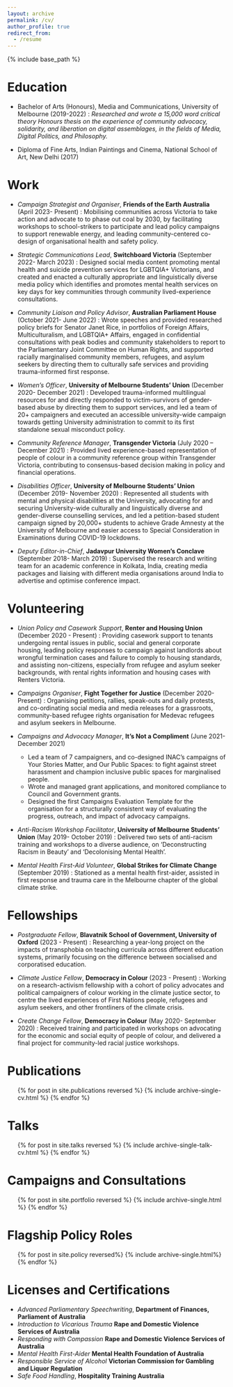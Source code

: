 ```yaml
---
layout: archive
permalink: /cv/
author_profile: true
redirect_from:
  - /resume
---
```


{% include base_path %}

Education
======
* Bachelor of Arts (Honours), Media and Communications, University of Melbourne (2019-2022)
:    _Researched and wrote a 15,000 word critical theory Honours thesis on the experience of community advocacy, solidarity, and liberation on digital assemblages, in the fields of Media, Digital Politics, and Philosophy._ 

* Diploma of Fine Arts, Indian Paintings and Cinema, National School of Art, New Delhi (2017)

Work
======
* _Campaign Strategist and Organiser_, **Friends of the Earth Australia** (April 2023- Present)
  :  Mobilising communities across Victoria to take action and advocate to to phase out coal by 2030, by facilitating workshops to school-strikers to participate and lead policy campaigns to support renewable energy, and leading community-centered co-design of organisational health and safety policy.

* _Strategic Communications Lead_, **Switchboard Victoria** (September 2022- March 2023)
  :  Designed social media content promoting mental health and suicide prevention services for LGBTQIA+ Victorians, and created and enacted a culturally appropriate and linguistically diverse media policy which identifies and promotes mental health services on key days for key communities through community lived-experience consultations.

* _Community Liaison and Policy Advisor_, **Australian Parliament House** (October 2021- June 2022)
  :  Wrote speeches and provided researched policy briefs for Senator Janet Rice, in portfolios of Foreign Affairs, Multiculturalism, and LGBTQIA+ Affairs, engaged in confidential consultations with peak bodies and community stakeholders to report to the Parliamentary Joint Committee on Human Rights, and supported racially marginalised community members, refugees, and asylum seekers by directing them to culturally safe services and providing trauma-informed first response.

* _Women’s Officer_, **University of Melbourne Students’ Union** (December 2020- December 2021)
  :  Developed trauma-informed multilingual resources for and directly responded to victim-survivors of gender-based abuse by directing them to support services, and led a team of 20+ campaigners and executed an accessible university-wide campaign towards getting University administration to commit to its first standalone sexual misconduct policy.

* _Community Reference Manager_, **Transgender Victoria** (July 2020 – December 2021)
  :  Provided lived experience-based representation of people of colour in a community reference group within Transgender Victoria, contributing to consensus-based decision making in policy and financial operations. 

* _Disabilities Officer_, **University of Melbourne Students’ Union** (December 2019- November 2020)
  :  Represented all students with mental and physical disabilities at the University, advocating for and securing University-wide culturally and linguistically diverse and gender-diverse counselling services, and led a petition-based student campaign signed by 20,000+ students to achieve Grade Amnesty at the University of Melbourne and easier access to Special Consideration in Examinations during COVID-19 lockdowns.

* _Deputy Editor-in-Chief_, **Jadavpur University Women’s Conclave** (September 2018- March 2019)
  :  Supervised the research and writing team for an academic conference in Kolkata, India, creating media packages and liaising with different media organisations around India to advertise and optimise conference impact. 

    
Volunteering
======
* _Union Policy and Casework Support_, **Renter and Housing Union** (December 2020 - Present)
  :  Providing casework support to tenants undergoing rental issues in public, social and general corporate housing, leading policy responses to campaign against landlords about wrongful termination cases and failure to comply to housing standards, and assisting non-citizens, especially from refugee and asylum seeker backgrounds, with rental rights information and housing cases with Renters Victoria.

* _Campaigns Organiser_, **Fight Together for Justice** (December 2020- Present)
  :  Organising petitions, rallies, speak-outs and daily protests, and co-ordinating social media and media releases for a grassroots, community-based refugee rights organisation for Medevac refugees and asylum seekers in Melbourne. 

* _Campaigns and Advocacy Manager_, **It’s Not a Compliment** (June 2021- December 2021)
  * Led a team of 7 campaigners, and co-designed INAC’s campaigns of Your Stories Matter, and Our Public Spaces: to fight against street harassment and champion inclusive public spaces for marginalised people.
  * Wrote and managed grant applications, and monitored compliance to Council and Government grants.
  * Designed the first Campaigns Evaluation Template for the organisation for a structurally consistent way of evaluating the progress, outreach, and impact of advocacy campaigns. 

* _Anti-Racism Workshop Facilitator_, **University of Melbourne Students’ Union** (May 2019- October 2019)
  :  Delivered two sets of anti-racism training and workshops to a diverse audience, on ‘Deconstructing Racism in Beauty’ and ‘Decolonising Mental Health’.
 
* _Mental Health First-Aid Volunteer_, **Global Strikes for Climate Change** (September 2019)
  :  Stationed as a mental health first-aider, assisted in first response and trauma care in the Melbourne chapter of the global climate strike. 

  
Fellowships
======
* _Postgraduate Fellow_, **Blavatnik School of Government, University of Oxford** (2023 - Present)
  :  Researching a year-long project on the impacts of transphobia on teaching curricula across different education systems, primarily focusing on the difference between socialised and corporatised education. 

* _Climate Justice Fellow_, **Democracy in Colour** (2023 - Present)
  :  Working on a research-activism fellowship with a cohort of policy advocates and political campaigners of colour working in the climate justice sector, to centre the lived experiences of First Nations people, refugees and asylum seekers, and other frontliners of the climate crisis.
  
* _Create Change Fellow_, **Democracy in Colour** (May 2020- September 2020)
  :  Received training and participated in workshops on advocating for the economic and social equity of people of colour, and delivered a final project for community-led racial justice workshops. 

Publications
======
  <ul>{% for post in site.publications reversed %}
    {% include archive-single-cv.html %}
  {% endfor %}</ul>
  
Talks
======
  <ul>{% for post in site.talks reversed %}
    {% include archive-single-talk-cv.html %}
  {% endfor %}</ul>

Campaigns and Consultations
=====
<ul>{% for post in site.portfolio reversed %}
  {% include archive-single.html %}
{% endfor %}</ul>

Flagship Policy Roles
=====
<ul>{% for post in site.policy reversed%}
  {% include archive-single.html%}
{% endfor %}</ul>

Licenses and Certifications 
======
* _Advanced Parliamentary Speechwriting_, **Department of Finances, Parliament of Australia**
* _Introduction to Vicarious Trauma_ **Rape and Domestic Violence Services of Australia**
* _Responding with Compassion_ **Rape and Domestic Violence Services of Australia**
* _Mental Health First-Aider_ **Mental Health Foundation of Australia**
* _Responsible Service of Alcohol_ **Victorian Commission for Gambling and Liquor Regulation**
* _Safe Food Handling_, **Hospitality Training Australia**
